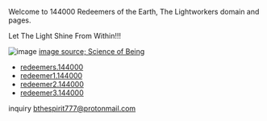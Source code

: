  Welcome to 144000 Redeemers of the Earth, The Lightworkers domain and pages.

Let The Light Shine From Within!!!

![image](https://user-images.githubusercontent.com/37987346/90323341-f7ac2d80-df2d-11ea-87b2-7be951782706.png) [image source; Science of Being](https://www.scienceofbeing.com/)

- [redeemers.144000](http://redeemers.144000/)
- [redeemer1.144000](http://redeemer1.144000/)
- [redeemer2.144000](http://redeemer2.144000/)
- [redeemer3.144000](http://redeemer3.144000/)

inquiry [bthespirit777@protonmail.com](https://protonmail.com/)
